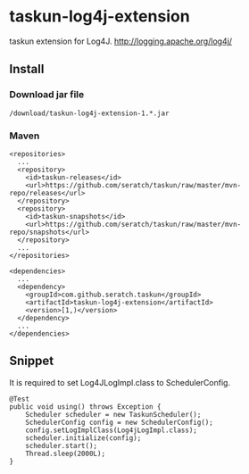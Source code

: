 # taskun-log4j-extension

taskun extension for Log4J.
http://logging.apache.org/log4j/

## Install

### Download jar file

    /download/taskun-log4j-extension-1.*.jar

### Maven

    <repositories>
      ...
      <repository>
        <id>taskun-releases</id>
        <url>https://github.com/seratch/taskun/raw/master/mvn-repo/releases</url>
      </repository>
      <repository>
        <id>taskun-snapshots</id>
        <url>https://github.com/seratch/taskun/raw/master/mvn-repo/snapshots</url>
      </repository>
      ...
    </repositories>

    <dependencies>
      ...
      <dependency>
        <groupId>com.github.seratch.taskun</groupId>
        <artifactId>taskun-log4j-extension</artifactId>
        <version>[1,)</version>
      </dependency>
      ...
    </dependencies>

## Snippet

It is required to set Log4JLogImpl.class to SchedulerConfig.

    @Test
    public void using() throws Exception {
        Scheduler scheduler = new TaskunScheduler();
        SchedulerConfig config = new SchedulerConfig();
        config.setLogImplClass(Log4jLogImpl.class);
        scheduler.initialize(config);
        scheduler.start();
        Thread.sleep(2000L);
    }


